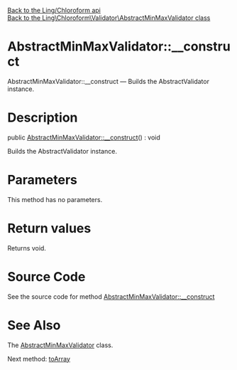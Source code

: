 [Back to the Ling/Chloroform api](https://github.com/lingtalfi/Chloroform/blob/master/doc/api/Ling/Chloroform.md)<br>
[Back to the Ling\Chloroform\Validator\AbstractMinMaxValidator class](https://github.com/lingtalfi/Chloroform/blob/master/doc/api/Ling/Chloroform/Validator/AbstractMinMaxValidator.md)


AbstractMinMaxValidator::__construct
================



AbstractMinMaxValidator::__construct — Builds the AbstractValidator instance.




Description
================


public [AbstractMinMaxValidator::__construct](https://github.com/lingtalfi/Chloroform/blob/master/doc/api/Ling/Chloroform/Validator/AbstractMinMaxValidator/__construct.md)() : void




Builds the AbstractValidator instance.




Parameters
================

This method has no parameters.


Return values
================

Returns void.








Source Code
===========
See the source code for method [AbstractMinMaxValidator::__construct](https://github.com/lingtalfi/Chloroform/blob/master/Validator/AbstractMinMaxValidator.php#L31-L36)


See Also
================

The [AbstractMinMaxValidator](https://github.com/lingtalfi/Chloroform/blob/master/doc/api/Ling/Chloroform/Validator/AbstractMinMaxValidator.md) class.

Next method: [toArray](https://github.com/lingtalfi/Chloroform/blob/master/doc/api/Ling/Chloroform/Validator/AbstractMinMaxValidator/toArray.md)<br>

